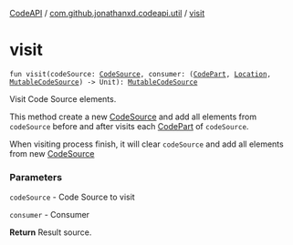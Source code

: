 [CodeAPI](../index.md) / [com.github.jonathanxd.codeapi.util](index.md) / [visit](.)

# visit

`fun visit(codeSource: `[`CodeSource`](../com.github.jonathanxd.codeapi/-code-source/index.md)`, consumer: (`[`CodePart`](../com.github.jonathanxd.codeapi/-code-part/index.md)`, `[`Location`](-location/index.md)`, `[`MutableCodeSource`](../com.github.jonathanxd.codeapi/-mutable-code-source/index.md)`) -> Unit): `[`MutableCodeSource`](../com.github.jonathanxd.codeapi/-mutable-code-source/index.md)

Visit Code Source elements.

This method create a new [CodeSource](../com.github.jonathanxd.codeapi/-code-source/index.md) and add all elements from `codeSource`
before and after visits each [CodePart](../com.github.jonathanxd.codeapi/-code-part/index.md) of `codeSource`.

When visiting process finish, it will clear `codeSource` and add all elements from new
[CodeSource](../com.github.jonathanxd.codeapi/-code-source/index.md)

### Parameters

`codeSource` - Code Source to visit

`consumer` - Consumer

**Return**
Result source.

